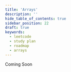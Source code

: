 ```yaml
---
title: 'Arrays'
description: ''
hide_table_of_contents: true
sidebar_position: 22
draft: true
keywords:
  - leetcode
  - study plan
  - roadmap
  - arrays
---
```


Coming Soon
